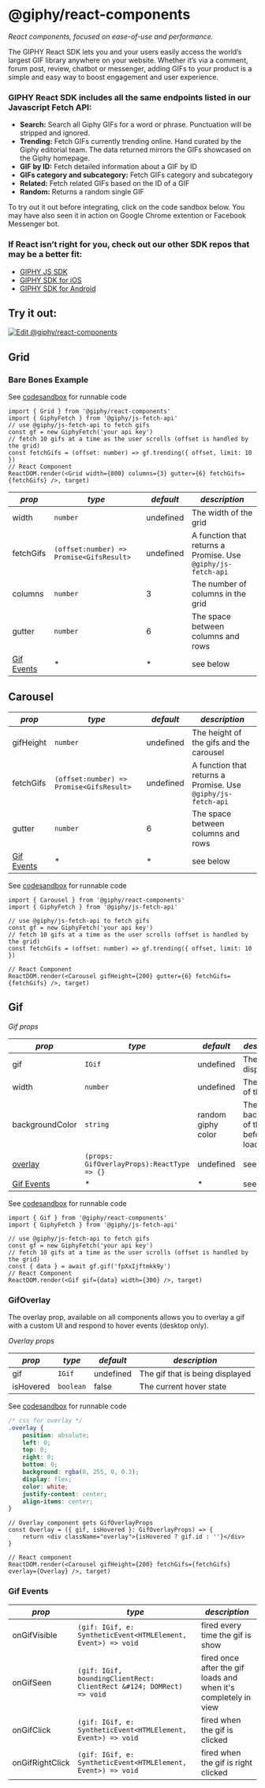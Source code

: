 # @giphy/react-components

_React components, focused on ease-of-use and performance._

The GIPHY React SDK lets you and your users easily access the world’s largest GIF library anywhere on your website. Whether it’s via a comment, forum post, review, chatbot or messenger, adding GIFs to your product is a simple and easy way to boost engagement and user experience. 

### GIPHY React SDK includes all the same endpoints listed in our Javascript Fetch API:
* **Search:** Search all Giphy GIFs for a word or phrase. Punctuation will be stripped and ignored.
* **Trending:** Fetch GIFs currently trending online. Hand curated by the Giphy editorial team. The data returned mirrors the GIFs showcased on the Giphy homepage.
* **GIF by ID:** Fetch detailed information about a GIF by ID
* **GIFs category and subcategory:** Fetch GIFs category and subcategory
* **Related:** Fetch related GIFs based on the ID of a GIF
* **Random:** Returns a random single GIF

To try out it out before integrating, click on the code sandbox below. You may have also seen it in action on Google Chrome extention or Facebook Messenger bot.

### If React isn’t right for you, check out our other SDK repos that may be a better fit:

* [GIPHY JS SDK](https://github.com/Giphy/giphy-js/blob/master/packages/components/README.md)
* [GIPHY SDK for iOS](https://github.com/Giphy/giphy-ios-sdk)
* [GIPHY SDK for Android](https://github.com/Giphy/giphy-android-sdk)


## Try it out:

[![Edit @giphy/react-components](https://codesandbox.io/static/img/play-codesandbox.svg)](https://codesandbox.io/s/giphyreact-components-hbmcf?from-embed)

## Grid

### Bare Bones Example

See [codesandbox](https://codesandbox.io/s/giphyreact-components-hbmcf?from-embed) for runnable code

```tsx
import { Grid } from '@giphy/react-components'
import { GiphyFetch } from '@giphy/js-fetch-api'
// use @giphy/js-fetch-api to fetch gifs
const gf = new GiphyFetch('your api key')
// fetch 10 gifs at a time as the user scrolls (offset is handled by the grid)
const fetchGifs = (offset: number) => gf.trending({ offset, limit: 10 })
// React Component
ReactDOM.render(<Grid width={800} columns={3} gutter={6} fetchGifs={fetchGifs} />, target)
```

<!-- The grid uses [bricks.js]() to render a grid with fixed width items. -->

| _prop_                    | _type_                                   | _default_ | _description_                                                            |
| ------------------------- | ---------------------------------------- | --------- | ------------------------------------------------------------------------ |
| width                     | `number`                                 | undefined | The width of the grid                                                    |
| fetchGifs                 | `(offset:number) => Promise<GifsResult>` | undefined | A function that returns a Promise<GifsResult>. Use `@giphy/js-fetch-api` |
| columns                   | `number`                                 | 3         | The number of columns in the grid                                        |
| gutter                    | `number`                                 | 6         | The space between columns and rows                                       |
| [Gif Events](#gif-events) | \*                                       | \*        | see below                                                                |

## Carousel

| _prop_                    | _type_                                   | _default_ | _description_                                                            |
| ------------------------- | ---------------------------------------- | --------- | ------------------------------------------------------------------------ |
| gifHeight                 | `number`                                 | undefined | The height of the gifs and the carousel                                  |
| fetchGifs                 | `(offset:number) => Promise<GifsResult>` | undefined | A function that returns a Promise<GifsResult>. Use `@giphy/js-fetch-api` |
| gutter                    | `number`                                 | 6         | The space between columns and rows                                       |
| [Gif Events](#gif-events) | \*                                       | \*        | see below                                                                |

See [codesandbox](https://codesandbox.io/s/giphyreact-components-hbmcf?from-embed) for runnable code

```tsx
import { Carousel } from '@giphy/react-components'
import { GiphyFetch } from '@giphy/js-fetch-api'

// use @giphy/js-fetch-api to fetch gifs
const gf = new GiphyFetch('your api key')
// fetch 10 gifs at a time as the user scrolls (offset is handled by the grid)
const fetchGifs = (offset: number) => gf.trending({ offset, limit: 10 })

// React Component
ReactDOM.render(<Carousel gifHeight={200} gutter={6} fetchGifs={fetchGifs} />, target)
```

## Gif

_Gif props_

| _prop_                    | _type_                                     | _default_          | _description_                             |
| ------------------------- | ------------------------------------------ | ------------------ | ----------------------------------------- |
| gif                       | `IGif`                                     | undefined          | The gif to display                        |
| width                     | `number`                                   | undefined          | The width of the gif                      |
| backgroundColor           | `string`                                   | random giphy color | The background of the gif before it loads |
| [overlay](#gif-overlay)   | `(props: GifOverlayProps):ReactType => {}` | undefined          | see below                                 |
| [Gif Events](#gif-events) | \*                                         | \*                 | see below                                 |

See [codesandbox](https://codesandbox.io/s/giphyreact-components-hbmcf?from-embed) for runnable code

```tsx
import { Gif } from '@giphy/react-components'
import { GiphyFetch } from '@giphy/js-fetch-api'

// use @giphy/js-fetch-api to fetch gifs
const gf = new GiphyFetch('your api key')
// fetch 10 gifs at a time as the user scrolls (offset is handled by the grid)
const { data } = await gf.gif('fpXxIjftmkk9y')
// React Component
ReactDOM.render(<Gif gif={data} width={300} />, target)
```

### GifOverlay

The overlay prop, available on all components allows you to overlay a gif with a custom UI and respond to hover events (desktop only).

_Overlay props_

| _prop_    | _type_    | _default_ | _description_                   |
| --------- | --------- | --------- | ------------------------------- |
| gif       | `IGif`    | undefined | The gif that is being displayed |
| isHovered | `boolean` | false     | The current hover state         |

See [codesandbox](https://codesandbox.io/s/giphyreact-components-hbmcf?from-embed) for runnable code

```css
/* css for overlay */
.overlay {
    position: absolute;
    left: 0;
    top: 0;
    right: 0;
    bottom: 0;
    background: rgba(0, 255, 0, 0.3);
    display: flex;
    color: white;
    justify-content: center;
    align-items: center;
}
```

```tsx
// Overlay component gets GifOverlayProps
const Overlay = ({ gif, isHovered }: GifOverlayProps) => {
    return <div className="overlay">{isHovered ? gif.id : ''}</div>
}

// React component
ReactDOM.render(<Carousel gifHeight={200} fetchGifs={fetchGifs} overlay={Overlay} />, target)
```

### Gif Events

| _prop_          | _type_                                                               | _description_                                                   |
| --------------- | -------------------------------------------------------------------- | --------------------------------------------------------------- |
| onGifVisible    | `(gif: IGif, e: SyntheticEvent<HTMLElement, Event>) => void`         | fired every time the gif is show                                |
| onGifSeen       | `(gif: IGif, boundingClientRect: ClientRect &#124; DOMRect) => void` | fired once after the gif loads and when it's completely in view |
| onGifClick      | `(gif: IGif, e: SyntheticEvent<HTMLElement, Event>) => void`         | fired when the gif is clicked                                   |
| onGifRightClick | `(gif: IGif, e: SyntheticEvent<HTMLElement, Event>) => void`         | fired when the gif is right clicked                             |
